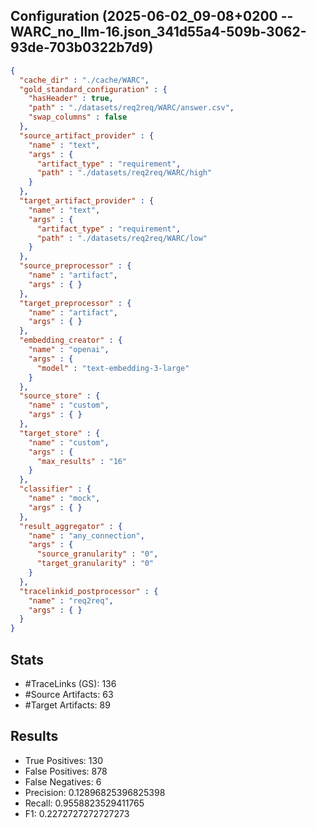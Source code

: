 ## Configuration (2025-06-02_09-08+0200 -- WARC_no_llm-16.json_341d55a4-509b-3062-93de-703b0322b7d9)
```json
{
  "cache_dir" : "./cache/WARC",
  "gold_standard_configuration" : {
    "hasHeader" : true,
    "path" : "./datasets/req2req/WARC/answer.csv",
    "swap_columns" : false
  },
  "source_artifact_provider" : {
    "name" : "text",
    "args" : {
      "artifact_type" : "requirement",
      "path" : "./datasets/req2req/WARC/high"
    }
  },
  "target_artifact_provider" : {
    "name" : "text",
    "args" : {
      "artifact_type" : "requirement",
      "path" : "./datasets/req2req/WARC/low"
    }
  },
  "source_preprocessor" : {
    "name" : "artifact",
    "args" : { }
  },
  "target_preprocessor" : {
    "name" : "artifact",
    "args" : { }
  },
  "embedding_creator" : {
    "name" : "openai",
    "args" : {
      "model" : "text-embedding-3-large"
    }
  },
  "source_store" : {
    "name" : "custom",
    "args" : { }
  },
  "target_store" : {
    "name" : "custom",
    "args" : {
      "max_results" : "16"
    }
  },
  "classifier" : {
    "name" : "mock",
    "args" : { }
  },
  "result_aggregator" : {
    "name" : "any_connection",
    "args" : {
      "source_granularity" : "0",
      "target_granularity" : "0"
    }
  },
  "tracelinkid_postprocessor" : {
    "name" : "req2req",
    "args" : { }
  }
}
```

## Stats
* #TraceLinks (GS): 136
* #Source Artifacts: 63
* #Target Artifacts: 89
## Results
* True Positives: 130
* False Positives: 878
* False Negatives: 6
* Precision: 0.12896825396825398
* Recall: 0.9558823529411765
* F1: 0.2272727272727273
